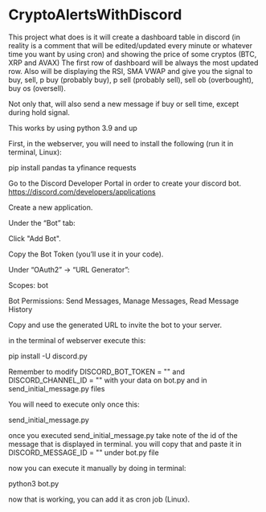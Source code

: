 # CryptoAlertsWithDiscord

This project what does is it will create a dashboard table in discord (in reality is a comment that will be edited/updated every minute or whatever time you want by using cron) and showing the price of some cryptos (BTC, XRP and AVAX) The first row of dashboard will be always the most updated row. Also will be displaying the RSI, SMA VWAP and give you the signal to buy, sell, p buy (probably buy), p sell (probably sell), sell ob (overbought), buy os (oversell).

Not only that, will also send a new message if buy or sell time, except during hold signal.

This works by using python 3.9 and up

First, in the webserver, you will need to install the following (run it in terminal, Linux):

pip install pandas ta yfinance requests

Go to the Discord Developer Portal in order to create your discord bot.
https://discord.com/developers/applications

Create a new application.

Under the “Bot” tab:

Click "Add Bot".

Copy the Bot Token (you’ll use it in your code).

Under “OAuth2” → “URL Generator”:

Scopes: bot

Bot Permissions: Send Messages, Manage Messages, Read Message History

Copy and use the generated URL to invite the bot to your server.

in the terminal of webserver execute this:

pip install -U discord.py

Remember to modify DISCORD_BOT_TOKEN = "" and DISCORD_CHANNEL_ID = "" with your data on bot.py and in send_initial_message.py files

You will need to execute only once this:

send_initial_message.py

once you executed send_initial_message.py take note of the id of the message that is displayed in terminal. you will copy that and paste it in DISCORD_MESSAGE_ID = "" under bot.py file

now you can execute it manually by doing in terminal:

python3 bot.py

now that is working, you can add it as cron job (Linux).
